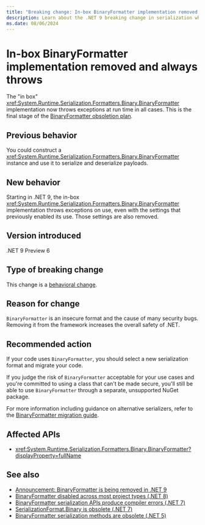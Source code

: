 ```yaml
---
title: "Breaking change: In-box BinaryFormatter implementation removed and always throws"
description: Learn about the .NET 9 breaking change in serialization where the in-box BinaryFormatter implementation was removed and always throws exceptions.
ms.date: 08/06/2024
---
```

# In-box BinaryFormatter implementation removed and always throws

The "in box" <xref:System.Runtime.Serialization.Formatters.Binary.BinaryFormatter> implementation now throws exceptions at run time in all cases. This is the final stage of the [BinaryFormatter obsoletion plan](https://github.com/dotnet/designs/blob/main/accepted/2020/better-obsoletion/binaryformatter-obsoletion.md).

## Previous behavior

You could construct a <xref:System.Runtime.Serialization.Formatters.Binary.BinaryFormatter> instance and use it to serialize and deserialize payloads.

## New behavior

Starting in .NET 9, the in-box <xref:System.Runtime.Serialization.Formatters.Binary.BinaryFormatter> implementation throws exceptions on use, even with the settings that previously enabled its use. Those settings are also removed.

## Version introduced

.NET 9 Preview 6

## Type of breaking change

This change is a [behavioral change](../../categories.md#behavioral-change).

## Reason for change

`BinaryFormatter` is an insecure format and the cause of many security bugs. Removing it from the framework increases the overall safety of .NET.

## Recommended action

If your code uses `BinaryFormatter`, you should select a new serialization format and migrate your code.

If you judge the risk of `BinaryFormatter` acceptable for your use cases and you're committed to using a class that can't be made secure, you'll still be able to use `BinaryFormatter` through a separate, unsupported NuGet package.

For more information including guidance on alternative serializers, refer to the [BinaryFormatter migration guide](/dotnet/standard/serialization/binaryformatter-migration-guide/index.md).

## Affected APIs

- <xref:System.Runtime.Serialization.Formatters.Binary.BinaryFormatter?displayProperty=fullName>

## See also

- [Announcement: BinaryFormatter is being removed in .NET 9](https://github.com/dotnet/runtime/issues/98245)
- [BinaryFormatter disabled across most project types (.NET 8)](../8.0/binaryformatter-disabled.md)
- [BinaryFormatter serialization APIs produce compiler errors (.NET 7)](../7.0/binaryformatter-apis-produce-errors.md)
- [SerializationFormat.Binary is obsolete (.NET 7)](../7.0/serializationformat-binary.md)
- [BinaryFormatter serialization methods are obsolete (.NET 5)](../5.0/binaryformatter-serialization-obsolete.md)
